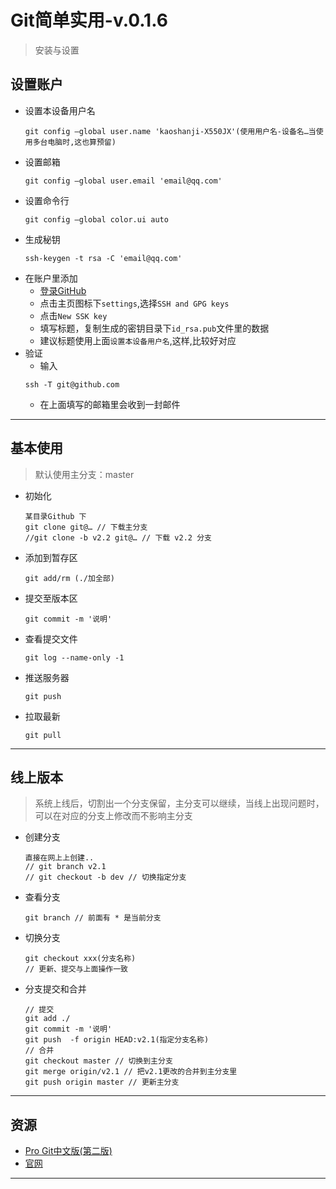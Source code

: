 #   Git简单实用-v.0.1.6

>   安装与设置

##  设置账户
-   设置本设备用户名
    ```
    git config –global user.name 'kaoshanji-X550JX'(使用用户名-设备名…当使用多台电脑时,这也算预留)
    ```
-   设置邮箱
    ```
    git config –global user.email 'email@qq.com'
    ```
-   设置命令行
    ```
    git config –global color.ui auto
    ```
-   生成秘钥
    ```
    ssh-keygen -t rsa -C 'email@qq.com'
    ```
-   在账户里添加
    -   [登录GitHub](https://github.com/)
    -   点击主页图标下`settings`,选择`SSH and GPG keys`
    -   点击`New SSK key`
    -   填写标题，复制生成的密钥目录下`id_rsa.pub`文件里的数据
    -   建议标题使用上面`设置本设备用户名`,这样,比较好对应
-   验证
    -   输入
    ```
    ssh -T git@github.com
    ```
    -   在上面填写的邮箱里会收到一封邮件

----

## 基本使用
>   默认使用主分支：master
-   初始化
    ```
    某目录Github 下 
    git clone git@… // 下载主分支
    //git clone -b v2.2 git@… // 下载 v2.2 分支
    ```
-   添加到暂存区
    ```
    git add/rm (./加全部)
    ```
-   提交至版本区
    ```
    git commit -m '说明'
    ```
-   查看提交文件
    ```
    git log --name-only -1
    ```
-   推送服务器
    ```
    git push
    ```
-   拉取最新
    ```
    git pull
    ```

----

## 线上版本
>   系统上线后，切割出一个分支保留，主分支可以继续，当线上出现问题时，可以在对应的分支上修改而不影响主分支
-   创建分支
    ```
    直接在网上上创建..
    // git branch v2.1
    // git checkout -b dev // 切换指定分支
    ```
-   查看分支
    ```
    git branch // 前面有 * 是当前分支
    ```
-   切换分支
    ```
    git checkout xxx(分支名称)
    // 更新、提交与上面操作一致
    ```
-   分支提交和合并
    ```
    // 提交
    git add ./
    git commit -m '说明'
    git push  -f origin HEAD:v2.1(指定分支名称)
    // 合并
    git checkout master // 切换到主分支
    git merge origin/v2.1 // 把v2.1更改的合并到主分支里
    git push origin master // 更新主分支
    ```

----

##  资源
-   [Pro Git中文版(第二版)](https://progit.bootcss.com/)
-   [官网](https://git-scm.com/)

----